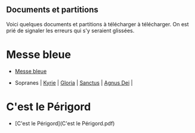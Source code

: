 ## Documents et partitions

Voici quelques documents et partitions à télécharger à télécharger. On est prié de signaler les erreurs qui s'y seraient glissées.

# Messe bleue

* [Messe bleue](MesseBleue/MesseBleueLy.pdf)

* Sopranes | [Kyrie](blob/master/MesseBleue/Kyrie.midi?raw=true) | [Gloria](MessBleue/Gloria-soprano.midi) | [Sanctus](MessBleue/Sanctus-soprano.midi) | [Agnus Dei](MessBleue/Agnus-soprano.midi) |


# C'est le Périgord
* [C'est le Périgord](C'est le Périgord.pdf)
